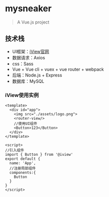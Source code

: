 # mysneaker

> A Vue.js project

## 技术栈

- UI框架：[iView官网](https://www.iviewui.com/docs/guide/start)
- 数据请求：Axios
- css：Sass
- Vue + Vue cli + vuex + vue router + webpack
- 后端：Node.js + Express
- 数据库：MySQL

### iView使用实例
```
<template>
  <div id="app">
    <img src="./assets/logo.png">
    <router-view/>
    //使用UI组件
    <Button>123</Button>
  </div>
</template>

<script>
//引入组件
import { Button } from '@iview'
export default {
  name: 'App',
  //注册局部组件
  components:{
    Button
  }
}
</script>
```

